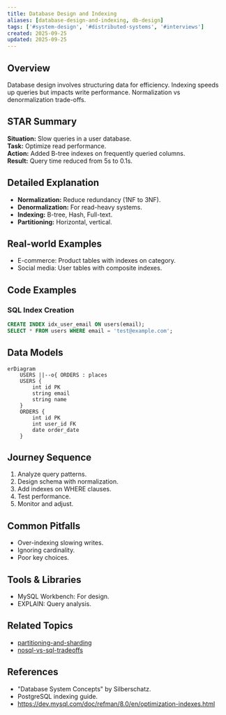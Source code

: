 ```yaml
---
title: Database Design and Indexing
aliases: [database-design-and-indexing, db-design]
tags: ['#system-design', '#distributed-systems', '#interviews']
created: 2025-09-25
updated: 2025-09-25
---
```


## Overview
Database design involves structuring data for efficiency. Indexing speeds up queries but impacts write performance. Normalization vs denormalization trade-offs.

## STAR Summary
**Situation:** Slow queries in a user database.  
**Task:** Optimize read performance.  
**Action:** Added B-tree indexes on frequently queried columns.  
**Result:** Query time reduced from 5s to 0.1s.

## Detailed Explanation
- **Normalization:** Reduce redundancy (1NF to 3NF).
- **Denormalization:** For read-heavy systems.
- **Indexing:** B-tree, Hash, Full-text.
- **Partitioning:** Horizontal, vertical.

## Real-world Examples
- E-commerce: Product tables with indexes on category.
- Social media: User tables with composite indexes.

## Code Examples
### SQL Index Creation
```sql
CREATE INDEX idx_user_email ON users(email);
SELECT * FROM users WHERE email = 'test@example.com';
```

## Data Models
```mermaid
erDiagram
    USERS ||--o{ ORDERS : places
    USERS {
        int id PK
        string email
        string name
    }
    ORDERS {
        int id PK
        int user_id FK
        date order_date
    }
```

## Journey Sequence
1. Analyze query patterns.
2. Design schema with normalization.
3. Add indexes on WHERE clauses.
4. Test performance.
5. Monitor and adjust.

## Common Pitfalls
- Over-indexing slowing writes.
- Ignoring cardinality.
- Poor key choices.

## Tools & Libraries
- MySQL Workbench: For design.
- EXPLAIN: Query analysis.

## Related Topics
- [partitioning-and-sharding](../partitioning-and-sharding/)
- [nosql-vs-sql-tradeoffs](../nosql-vs-sql-tradeoffs/)

## References
- "Database System Concepts" by Silberschatz.
- PostgreSQL indexing guide.
- https://dev.mysql.com/doc/refman/8.0/en/optimization-indexes.html